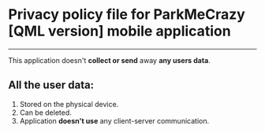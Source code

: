 # Privacy policy file for ParkMeCrazy [QML version] mobile application

------

This application doesn't **collect or send** away **any users data**. 

## **All the user data:**

1. Stored on the physical device.
2. Can be deleted.
3. Application **doesn't use** any client-server communication.
